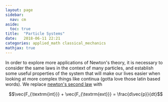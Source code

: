 ```yaml
---
layout: page
sidebar:
  nav: cm
aside:
  toc: true
title:  "Particle Systems"
date:   2018-06-11 22:21
categories: applied_math classical_mechanics
mathjax: true
---
```


In order to explore more applications of Newton's theory, it is necessary to consider the same laws in the context of many particles, and establish some useful properties of the system that will make our lives easier when looking at more complex things like continua (gotta love those latin based words). We replace [newton's second law](https://ragnamus.github.io/applied_math/classical_mechanics/2018/06/09/cm-1.html#cm-1-1) with

$$\vec{F_{\textrm{int}}} + \vec{F_{\textrm{ext}}} = \frac{d\vec{p}}{dt}$$
